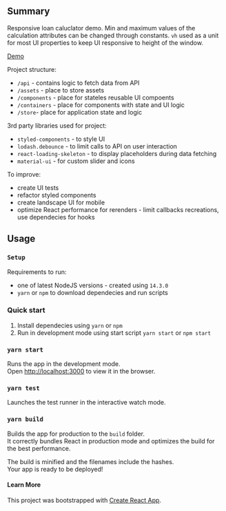 ## Summary

Responsive loan caluclator demo.
Min and maximum values of the calculation attributes can be changed through constants. `vh` used as a unit for most UI properties to keep UI responsive to height of the window.

[Demo](https://zealous-liskov-7aee97.netlify.app)

Project structure:

- `/api` - contains logic to fetch data from API
- `/assets` - place to store assets
- `/components` - place for stateles reusable UI compoents
- `/containers` - place for components with state and UI logic
- `/store`- place for application state and logic

3rd party libraries used for project:

- `styled-components` - to style UI
- `lodash.debounce` - to limit calls to API on user interaction
- `react-loading-skeleton` - to display placeholders during data fetching
- `material-ui` - for custom slider and icons

To improve:

- create UI tests
- refactor styled components
- create landscape UI for mobile
- optimize React performance for rerenders - limit callbacks recreations, use dependecies for hooks

## Usage

### `Setup`

Requirements to run:

- one of latest NodeJS versions - created using `14.3.0`
- `yarn` or `npm` to download dependecies and run scripts

### Quick start

1. Install dependecies using `yarn` or `npm`
2. Run in development mode using start script `yarn start` or `npm start`

### `yarn start`

Runs the app in the development mode.<br />
Open [http://localhost:3000](http://localhost:3000) to view it in the browser.

### `yarn test`

Launches the test runner in the interactive watch mode.<br />

### `yarn build`

Builds the app for production to the `build` folder.<br />
It correctly bundles React in production mode and optimizes the build for the best performance.

The build is minified and the filenames include the hashes.<br />
Your app is ready to be deployed!

#### Learn More

This project was bootstrapped with [Create React App](https://github.com/facebook/create-react-app).
